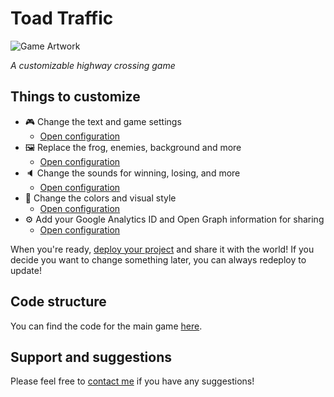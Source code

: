 # Toad Traffic
![Game Artwork](https://i.imgur.com/jcBe9Ef.png)

*A customizable highway crossing game*

## Things to customize
- 🎮 Change the text and game settings
    * [Open configuration](#~/.koji/customization/settings.json!visual)
- 🖼️ Replace the frog, enemies, background and more
    * [Open configuration](#~/.koji/customization/images.json!visual)
- 🔈 Change the sounds for winning, losing, and more
    * [Open configuration](#~/.koji/customization/sounds.json!visual)
- 💅 Change the colors and visual style
    * [Open configuration](#~/.koji/customization/colors.json!visual)
- ⚙️ Add your Google Analytics ID and Open Graph information for sharing
    * [Open configuration](#~/.koji/customization/metadata.json!visual)

When you're ready, [deploy your project](#~/.koji/deploy.json!visual) and share it with the world! If you decide you want to change something later, you can always redeploy to update!

## Code structure
You can find the code for the main game [here](#~/index.js).

## Support and suggestions
Please feel free to [contact me](https://gokoji.com/profile/rong) if you have any suggestions!